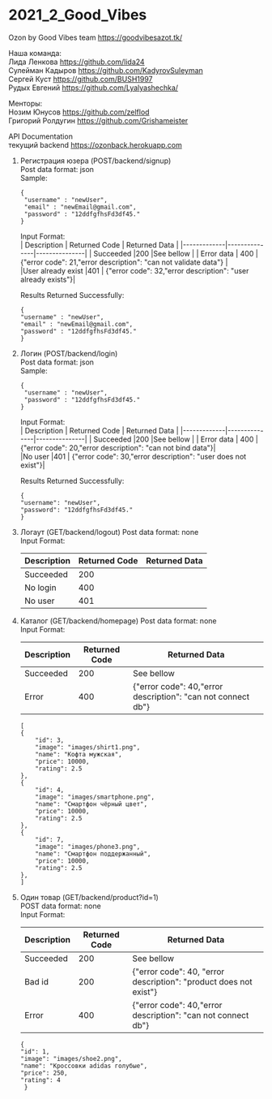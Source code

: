 # 2021_2_Good_Vibes
Ozon by Good Vibes team
https://goodvibesazot.tk/

Наша команда:  
Лида Ленкова        https://github.com/lida24    
Сулейман Кадыров    https://github.com/KadyrovSuleyman  
Сергей Куст https://github.com/BUSH1997  
Рудых Евгений https://github.com/Lyalyashechka/  
  
  
Менторы:   
Нозим Юнусов  https://github.com/zelflod  
Григорий Ролдугин https://github.com/Grishameister  
  
   
API Documentation  
текущий backend https://ozonback.herokuapp.com      
1) Регистрация юзера (POST/backend/signup)  
   Post data format: json  
   Sample:    
   ```
   {
    "username" : "newUser",
    "email" : "newEmail@gmail.com",
    "password" : "12ddfgfhsFd3df45."    
   }
   ```
   Input Format:  
   | Description | Returned Code | Returned Data |
   |-------------|---------------|---------------|
   | Succeeded   |200            |See bellow     |
   | Error data            | 400              |  {"error code": 21,"error description": "can not validate data"} |  
   |User already exist |401                 | {"error code": 32,"error description": "user already exists"}|

     
     
   Results Returned Successfully:
    ```
   {
    "username" : "newUser",
    "email" : "newEmail@gmail.com",
    "password" : "12ddfgfhsFd3df45."    
   }
   ```
2) Логин (POST/backend/login)  
   Post data format: json  
   Sample:    
   ```
   {
    "username" : "newUser",
    "password" : "12ddfgfhsFd3df45."    
   }
   ```
   Input Format:  
   | Description | Returned Code | Returned Data |
   |-------------|---------------|---------------|
   | Succeeded   |200            |See bellow     |
   | Error data            | 400              | {"error code": 20,"error description": "can not bind data"}|  
   |No user |401                 | {"error code": 30,"error description": "user does not exist"}|

     
     
   Results Returned Successfully:
    ```
   {
    "username": "newUser",
    "password": "12ddfgfhsFd3df45."
   }
 3) Логаут (GET/backend/logout)
    Post data format: none  
    Input Format:  
      
    | Description | Returned Code | Returned Data |
    |-------------|---------------|---------------|
    | Succeeded   |200            |               |
    | No login    | 400           |               |  
    |No user      |401            |               |
  
 4) Каталог (GET/backend/homepage)
    Post data format: none  
    Input Format:  
      
    | Description | Returned Code | Returned Data |  
    |-------------|---------------|---------------|  
    | Succeeded   |200            | See  bellow            |  
    | Error |400           | {"error code": 40,"error description": "can not connect db"}|    
    
    ```
    [
    {
        "id": 3,
        "image": "images/shirt1.png",
        "name": "Кофта мужская",
        "price": 10000,
        "rating": 2.5
    },
    {
        "id": 4,
        "image": "images/smartphone.png",
        "name": "Смартфон чёрный цвет",
        "price": 10000,
        "rating": 2.5
    },
    {
        "id": 7,
        "image": "images/phone3.png",
        "name": "Смартфон поддержанный",
        "price": 10000,
        "rating": 2.5
    },
    ]
    ``` 
  5) Один товар (GET/backend/product?id=1)  
     POST data format: none        
     Input Format:  
    
     | Description | Returned Code | Returned Data |  
     |-------------|---------------|---------------|  
     | Succeeded   |200            | See  bellow            |  
     | Bad id |200           | {"error code": 40, "error description": "product does not exist"}|  
     | Error |400           | {"error code": 40,"error description": "can not connect db"}|   
     ```
     {
     "id": 1,
     "image": "images/shoe2.png",
     "name": "Кроссовки adidas голубые",
     "price": 250,
     "rating": 4
      }
      ```
